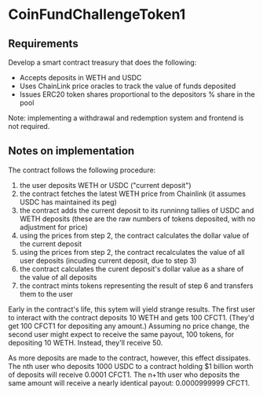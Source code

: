 # CoinFundChallengeToken1

## Requirements

Develop a smart contract treasury that does the following: 
* Accepts deposits in WETH and USDC 
* Uses ChainLink price oracles to track the value of funds deposited 
* Issues ERC20 token shares proportional to the depositors % share in the pool 

Note: implementing a withdrawal and redemption system and frontend is not required. 

## Notes on implementation

The contract follows the following procedure:

1. the user deposits WETH or USDC ("current deposit")
2. the contract fetches the latest WETH price from Chainlink (it assumes USDC has maintained its peg)
3. the contract adds the current deposit to its runninng tallies of USDC and WETH deposits (these are the raw numbers of tokens deposited, with no adjustment for price)
4. using the prices from step 2, the contract calculates the dollar value of the current deposit
5. using the prices from step 2, the contract recalculates the value of all user deposits (incuding current deposit, due to step 3)
6. the contract calculates the curent deposit's dollar value as a share of the value of all deposits
7. the contract mints tokens representing the result of step 6 and transfers them to the user

Early in the contract's life, this sytem will yield strange results. The first user to interact with the contract deposits 10 WETH and gets 100 CFCT1. (They'd get 100 CFCT1 for depositing any amount.) Assuming no price change, the second user might expect to receive the same payout, 100 tokens, for depositing 10 WETH. Instead, they'll receive 50.

As more deposits are made to the contract, however, this effect dissipates. The nth user who deposits 1000 USDC to a contract holding $1 billion worth of deposits will receive 0.0001 CFCT1. The n+1th user who deposits the same amount will receive a nearly identical payout: 0.0000999999 CFCT1.
